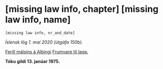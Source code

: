 # [missing law info, chapter] [missing law info, name]

`[missing law info, nr_and_date]`

_Íslensk lög 1. maí 2020 (útgáfa 150b)._

[Ferill málsins á Alþingi](https://www.althingi.is/thingstorf/thingmalalistar-eftir-thingum/ferill/?ltg=96&mnr=116)
[Frumvarp til laga.](https://www.althingi.is/altext/96/s/pdf/0144.pdf)

**Tóku gildi 13. janúar 1975.**

